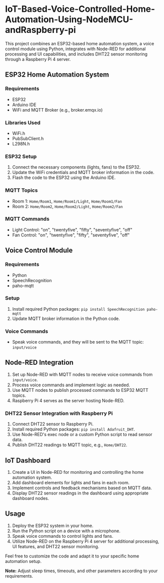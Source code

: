 # IoT-Based-Voice-Controlled-Home-Automation-Using-NodeMCU-andRaspberry-pi

This project combines an ESP32-based home automation system, a voice control module using Python, integrates with Node-RED for additional processing and UI capabilities, and includes DHT22 sensor monitoring through a Raspberry Pi 4 server.

## ESP32 Home Automation System

### Requirements
- ESP32
- Arduino IDE
- WiFi and MQTT Broker (e.g., broker.emqx.io)

### Libraries Used
- WiFi.h
- PubSubClient.h
- L298N.h

### ESP32 Setup
1. Connect the necessary components (lights, fans) to the ESP32.
2. Update the WiFi credentials and MQTT broker information in the code.
3. Flash the code to the ESP32 using the Arduino IDE.

### MQTT Topics
- Room 1: `Home/Room1`, `Home/Room1/Light`, `Home/Room1/Fan`
- Room 2: `Home/Room2`, `Home/Room2/Light`, `Home/Room2/Fan`

### MQTT Commands
- Light Control: "on", "twentyfive", "fifty", "seventyfive", "off"
- Fan Control: "on", "twentyfive", "fifty", "seventyfive", "off"

## Voice Control Module

### Requirements
- Python
- SpeechRecognition
- paho-mqtt

### Setup
1. Install required Python packages: `pip install SpeechRecognition paho-mqtt`
2. Update MQTT broker information in the Python code.

### Voice Commands
- Speak voice commands, and they will be sent to the MQTT topic: `input/voice`

## Node-RED Integration

1. Set up Node-RED with MQTT nodes to receive voice commands from `input/voice`.
2. Process voice commands and implement logic as needed.
3. Use MQTT nodes to publish processed commands to ESP32 MQTT topics.
4. Raspberry Pi 4 serves as the server hosting Node-RED.

### DHT22 Sensor Integration with Raspberry Pi

1. Connect DHT22 sensor to Raspberry Pi.
2. Install required Python packages: `pip install Adafruit_DHT`.
3. Use Node-RED's exec node or a custom Python script to read sensor data.
4. Publish DHT22 readings to MQTT topic, e.g., `Home/DHT22`.

## IoT Dashboard

1. Create a UI in Node-RED for monitoring and controlling the home automation system.
2. Add dashboard elements for lights and fans in each room.
3. Implement controls and feedback mechanisms based on MQTT data.
4. Display DHT22 sensor readings in the dashboard using appropriate dashboard nodes.

## Usage

1. Deploy the ESP32 system in your home.
2. Run the Python script on a device with a microphone.
3. Speak voice commands to control lights and fans.
4. Utilize Node-RED on the Raspberry Pi 4 server for additional processing, UI features, and DHT22 sensor monitoring.

Feel free to customize the code and adapt it to your specific home automation setup.

**Note:** Adjust sleep times, timeouts, and other parameters according to your requirements.
